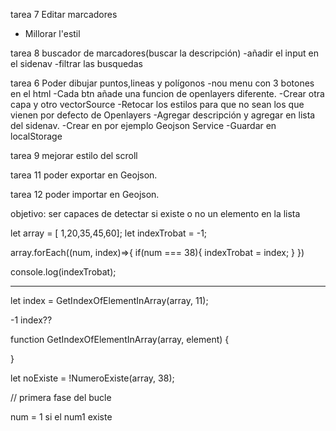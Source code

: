 
tarea 7 
Editar marcadores
- Millorar l'estil 


tarea 8 
buscador de marcadores(buscar la descripción)
-añadir el input en el sidenav
-filtrar las busquedas


tarea 6 
Poder dibujar puntos,lineas y polígonos
-nou menu con 3 botones en el html
-Cada btn añade una funcion de openlayers diferente.
-Crear otra capa y otro vectorSource
-Retocar los estilos para que no sean los que vienen por defecto de Openlayers
-Agregar descripción y agregar en lista del sidenav.
-Crear en por ejemplo Geojson Service
-Guardar en localStorage



tarea 9
mejorar estilo del scroll


tarea 11
poder exportar en Geojson.

tarea 12
poder importar en Geojson.




objetivo: ser capaces de detectar si existe o no un elemento en la lista

let array = [ 1,20,35,45,60];
let indexTrobat = -1;

array.forEach((num, index)=>{
  if(num === 38){
    indexTrobat = index;
  }
})

console.log(indexTrobat);

----------------------


let index = GetIndexOfElementInArray(array, 11);

-1
index??

function GetIndexOfElementInArray(array, element) {

}





let noExiste = !NumeroExiste(array, 38);

// primera fase del bucle

num = 1
si el num1 existe


